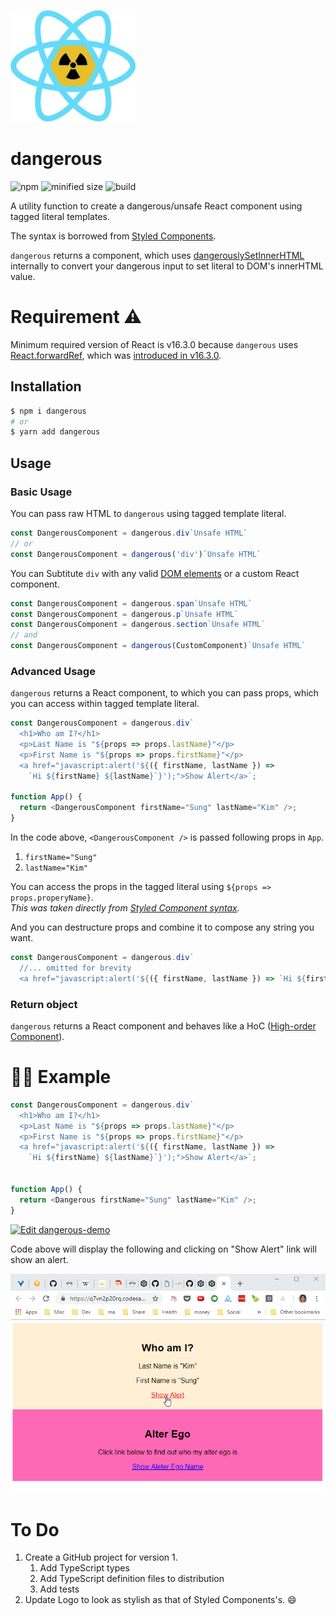 ![logo](img/dangerous-logo.jpg)

# dangerous
![npm](https://img.shields.io/npm/v/dangerous.svg?style=flat-square)
![minified size](https://img.shields.io/bundlephobia/min/dangerous.svg?style=flat-square)
![build](https://img.shields.io/circleci/project/github/dance2die/dangerous/master.svg?style=flat-square)

A utility function to create a dangerous/unsafe React component using tagged literal
templates.

The syntax is borrowed from [Styled Components](https://www.styled-components.com/).

`dangerous` returns a component, which uses
[dangerouslySetInnerHTML](https://reactjs.org/docs/dom-elements.html#dangerouslysetinnerhtml)
internally to convert your dangerous input to set literal to DOM's innerHTML
value.

# Requirement ⚠️

Minimum required version of React is v16.3.0 because  `dangerous` uses [React.forwardRef](https://reactjs.org/docs/react-api.html#reactforwardref), which was [introduced in v16.3.0](https://reactjs.org/blog/2018/03/29/react-v-16-3.html#forwardref-api).

## Installation

```sh
$ npm i dangerous
# or
$ yarn add dangerous
```

## Usage

### Basic Usage

You can pass raw HTML to `dangerous` using tagged template literal.

```js
const DangerousComponent = dangerous.div`Unsafe HTML`
// or
const DangerousComponent = dangerous('div')`Unsafe HTML`
```

You can Subtitute `div` with any valid [DOM elements](https://github.com/dance2die/dangerous/blob/master/src/domElements.ts) or a custom React component.  

```js
const DangerousComponent = dangerous.span`Unsafe HTML`
const DangerousComponent = dangerous.p`Unsafe HTML`
const DangerousComponent = dangerous.section`Unsafe HTML`
// and
const DangerousComponent = dangerous(CustomComponent)`Unsafe HTML`
```

### Advanced Usage

`dangerous` returns a React component, to which you can pass props, which you can access within tagged template literal.

```js
const DangerousComponent = dangerous.div`
  <h1>Who am I?</h1>
  <p>Last Name is "${props => props.lastName}"</p>
  <p>First Name is "${props => props.firstName}"</p>
  <a href="javascript:alert('${({ firstName, lastName }) =>
    `Hi ${firstName} ${lastName}`}');">Show Alert</a>`;

function App() {
  return <DangerousComponent firstName="Sung" lastName="Kim" />;
}
```

In the code above, `<DangerousComponent />` is passed following props in `App`.
1. `firstName="Sung"`
1. `lastName="Kim"`

You can access the props in the tagged literal using `${props => props.properyName}`.  
_This was taken directly from [Styled Component syntax](https://www.styled-components.com/docs/basics#passed-props)._

And you can destructure props and combine it to compose any string you want.

```js
const DangerousComponent = dangerous.div`
  //... omitted for brevity
  <a href="javascript:alert('${({ firstName, lastName }) => `Hi ${firstName} ${lastName}`}');">Show Alert</a>`;
```

### Return object

`dangerous` returns a React component and behaves like a HoC ([High-order Component](https://reactjs.org/docs/higher-order-components.html)).  



# 👨‍💻 Example

```javascript
const DangerousComponent = dangerous.div`
  <h1>Who am I?</h1>
  <p>Last Name is "${props => props.lastName}"</p>
  <p>First Name is "${props => props.firstName}"</p>
  <a href="javascript:alert('${({ firstName, lastName }) =>
    `Hi ${firstName} ${lastName}`}');">Show Alert</a>`;


function App() {
  return <Dangerous firstName="Sung" lastName="Kim" />;
}
```

[![Edit dangerous-demo](https://codesandbox.io/static/img/play-codesandbox.svg)](https://codesandbox.io/s/x7ymrzw88q)

Code above will display the following and clicking on "Show Alert" link will show an alert.

![demo](img/demo.gif)


# To Do
1. Create a GitHub project for version 1.
    1. Add TypeScript types
    1. Add TypeScript definition files to distribution
    1. Add tests
1. Update Logo to look as stylish as that of Styled Components's. 😄
